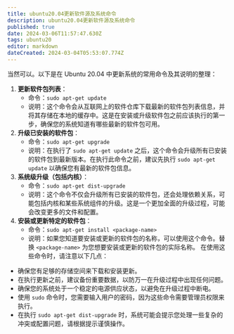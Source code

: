 ```yaml
---
title: ubuntu20.04更新软件源及系统命令
description: ubuntu20.04更新软件源及系统命令
published: true
date: 2024-03-06T11:57:47.630Z
tags: ubuntu20
editor: markdown
dateCreated: 2024-03-04T05:53:07.774Z
---
```


当然可以。以下是在 Ubuntu 20.04 中更新系统的常用命令及其说明的整理：
1. **更新软件包列表**：
   - 命令：`sudo apt-get update`
   - 说明：这个命令会从互联网上的软件仓库下载最新的软件包列表信息，并将其存储在本地的缓存中。这是在安装或升级软件包之前应该执行的第一步，确保您的系统知道有哪些最新的软件包可用。
2. **升级已安装的软件包**：
   - 命令：`sudo apt-get upgrade`
   - 说明：在执行了 `sudo apt-get update` 之后，这个命令会升级所有已安装的软件包到最新版本。在执行此命令之前，建议先执行 `sudo apt-get update` 以确保您有最新的软件包信息。
3. **系统级升级（包括内核）**：
   - 命令：`sudo apt-get dist-upgrade`
   - 说明：这个命令不仅会升级所有已安装的软件包，还会处理依赖关系，可能包括内核和某些系统组件的升级。这是一个更加全面的升级过程，可能会改变更多的文件和配置。
4. **安装或更新特定的软件包**：
   - 命令：`sudo apt-get install <package-name>`
   - 说明：如果您知道要安装或更新的软件包的名称，可以使用这个命令。替换 `<package-name>` 为您想要安装或更新的软件包的实际名称。
在使用这些命令时，请注意以下几点：
- 确保您有足够的存储空间来下载和安装更新。
- 在执行更新之前，建议备份重要数据，以防万一在升级过程中出现任何问题。
- 确保您的系统处于一个稳定的电源供应状态，以避免在升级过程中断电。
- 使用 `sudo` 命令时，您需要输入用户的密码，因为这些命令需要管理员权限来执行。
- 在执行 `sudo apt-get dist-upgrade` 时，系统可能会提示您处理一些复杂的冲突或配置问题，请根据提示谨慎操作。
